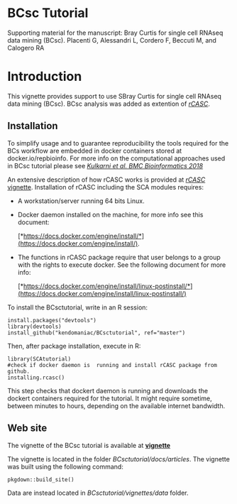 # BCsc Tutorial
Supporting material for the manuscript: 
Bray Curtis for single cell RNAseq data mining (BCsc).
PIacenti G, Alessandri L, Cordero F, Beccuti M, and Calogero RA

# Introduction

This vignette provides support to use SBray Curtis for single cell RNAseq data mining (BCsc).
BCsc analysis was added as extention of [*rCASC*](https://pubmed.ncbi.nlm.nih.gov/31494672/).


## Installation

To simplify usage and to guarantee reproducibility the tools required for the BCs workflow are embedded in docker containers stored at docker.io/repbioinfo. For more info on the computational approaches used in BCsc tutorial please see [*Kulkarni et al. BMC Bioinformatics 2018*](https://pubmed.ncbi.nlm.nih.gov/30367595/)

An extensive description of how rCASC works is provided at [*rCASC* vignette](https://kendomaniac.github.io/rCASC/articles/rCASC_vignette.html). Installation of rCASC including the SCA modules requires:

- A workstation/server running 64 bits Linux.

- Docker daemon installed on the machine, for more info see this document:

    [*https://docs.docker.com/engine/install/*](https://docs.docker.com/engine/install/).

- The functions in rCASC package require that user belongs to a group with the rights to execute docker. See the following document for more info: 

    [*https://docs.docker.com/engine/install/linux-postinstall/*](https://docs.docker.com/engine/install/linux-postinstall/)


To install the BCsctutorial, write in an R session:

```
install.packages("devtools")
library(devtools)
install_github("kendomaniac/BCsctutorial", ref="master")

```
Then, after package installation, execute in R:
```
library(SCAtutorial)
#check if docker daemon is  running and install rCASC package from github.
installing.rcasc()
```

This step checks that dockert daemon is running and downloads the dockert containers required for the tutorial. It might require sometime, between minutes to hours, depending on the available internet bandwidth.


## Web site

The vignette of the BCsc tutorial is available at [**vignette**](https://kendomaniac.github.io/BCsctutorial/articles/BCscvignette.html)

The vignette is located in the folder *BCsctutorial/docs/articles*. The vignette was built using the following command:

```
pkgdown::build_site()

```
 Data are instead located in *BCsctutorial/vignettes/data* folder.


